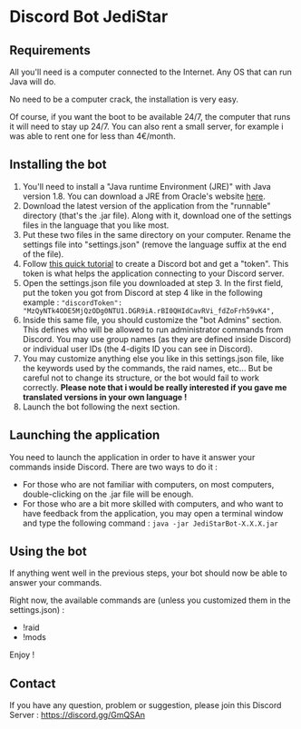 # Discord Bot JediStar

## Requirements

All you'll need is a computer connected to the Internet. Any OS that can run Java will do.

No need to be a computer crack, the installation is very easy.

Of course, if you want the boot to be available 24/7, the computer that runs it will need to stay up 24/7.
You can also rent a small server, for example i was able to rent one for less than 4€/month.

## Installing the bot

1. You'll need to install a "Java runtime Environment (JRE)" with Java version 1.8. You can download a JRE from Oracle's website [here](http://www.oracle.com/technetwork/java/javase/downloads/jre8-downloads-2133155.html).
2. Download the latest version of the application from the "runnable" directory (that's the .jar file). Along with it, download one of the settings files in the language that you like most.
3. Put these two files in the same directory on your computer. Rename the settings file into "settings.json" (remove the language suffix at the end of the file).
4. Follow [this quick tutorial](https://github.com/reactiflux/discord-irc/wiki/Creating-a-discord-bot-&-getting-a-token) to create a Discord bot and get a "token". This token is what helps the application connecting to your Discord server.
5. Open the settings.json file you downloaded at step 3. In the first field, put the token you got from Discord at step 4 like in the following example : 	`"discordToken": "MzQyNTk4ODE5MjQzODg0NTU1.DGR9iA.rBI0QHIdCavRVi_fdZoFrh59vK4",`
6. Inside this same file, you should customize the "bot Admins" section. This defines who will be allowed to run administrator commands from Discord. You may use group names (as they are defined inside Discord) or individual user IDs (the 4-digits ID you can see in Discord).
7. You may customize anything else you like in this settings.json file, like the keywords used by the commands, the raid names, etc... But be careful not to change its structure, or the bot would fail to work correctly. 
**Please note that i would be really interested if you gave me translated versions in your own language !**
8. Launch the bot following the next section.

## Launching the application

You need to launch the application in order to have it answer your commands inside Discord.
There are two ways to do it :

* For those who are not familiar with computers, on most computers, double-clicking on the .jar file will be enough.
* For those who are a bit more skilled with computers, and who want to have feedback from the application, you may open a terminal window and type the following command : `java -jar JediStarBot-X.X.X.jar`

## Using the bot

If anything went well in the previous steps, your bot should now be able to answer your commands.

Right now, the available commands are (unless you customized them in the settings.json) :
* !raid
* !mods

Enjoy !

## Contact
If you have any question, problem or suggestion, please join this Discord Server : https://discord.gg/GmQSAn
